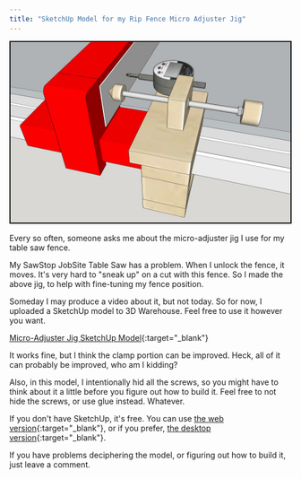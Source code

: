 ```yaml
---
title: "SketchUp Model for my Rip Fence Micro Adjuster Jig"
---
```


![Micro-Adjuster Jig](/assets/images-posts/MicroAdjusterJigSketchupModel.jpg)

Every so often, someone asks me about the micro-adjuster jig I use for my table saw fence.

My SawStop JobSite Table Saw has a problem. When I unlock the fence, it moves. It's very hard to "sneak up" on a cut with this fence. So I made the above jig, to help with fine-tuning my fence position.

Someday I may produce a video about it, but not today. So for now, I uploaded a SketchUp model to 3D Warehouse. Feel free to use it however you want.

[Micro-Adjuster Jig SketchUp Model](https://3dwarehouse.sketchup.com/model/6e5d73a4-4cf4-438f-aba8-6b4960e689de/Micro-Adjuster-Jig-for-Fences){:target="_blank"}

It works fine, but I think the clamp portion can be improved. Heck, all of it can probably be improved, who am I kidding?

Also, in this model, I intentionally hid all the screws, so you might have to think about it a little before you figure out how to build it. Feel free to not hide the screws, or use glue instead. Whatever.

If you don't have SketchUp, it's free. You can use [the web version](https://www.sketchup.com/products/sketchup-free){:target="_blank"}, or if you prefer, [the desktop version](https://www.sketchup.com/download/make){:target="_blank"}.

If you have problems deciphering the model, or figuring out how to build it, just leave a comment.